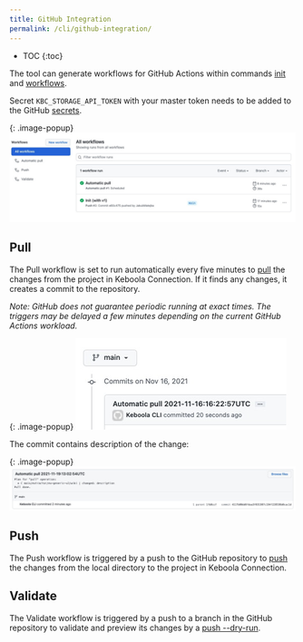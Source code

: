 ```yaml
---
title: GitHub Integration
permalink: /cli/github-integration/
---
```


* TOC
{:toc}

The tool can generate workflows for GitHub Actions within commands [init](/cli/commands/sync/init/) 
and [workflows](/cli/commands/ci/workflows/).

Secret `KBC_STORAGE_API_TOKEN` with your master token needs to be added to the GitHub 
[secrets](https://docs.github.com/en/actions/security-guides/encrypted-secrets#creating-encrypted-secrets-for-a-repository).

{: .image-popup}
![Screenshot -- GitHub Actions](/cli/github-integration/github-actions.jpg)

## Pull

The Pull workflow is set to run automatically every five minutes to [pull](/cli/commands/sync/pull/) the changes from 
the project in Keboola Connection. If it finds any changes, it creates a commit to the repository.

*Note: GitHub does not guarantee periodic running at exact times. The triggers may be delayed a few minutes 
depending on the current GitHub Actions workload.* 

{: .image-popup}
![Screenshot -- A commit by Pull action](/cli/github-integration/pull-commit.jpg)

The commit contains description of the change:

{: .image-popup}
![Screenshot -- A change description by Pull action](/cli/github-integration/pull-description.jpg)

## Push

The Push workflow is triggered by a push to the GitHub repository to [push](/cli/commands/sync/push/) the changes from
the local directory to the project in Keboola Connection.

## Validate

The Validate workflow is triggered by a push to a branch in the GitHub repository to validate and preview its changes by 
a [push --dry-run](/cli/commands/sync/push/).
